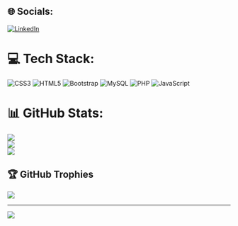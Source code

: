 
## 🌐 Socials:
[![LinkedIn](https://img.shields.io/badge/LinkedIn-%230077B5.svg?logo=linkedin&logoColor=white)](https://linkedin.com/in/gauravkmt) 

# 💻 Tech Stack:
![CSS3](https://img.shields.io/badge/css3-%231572B6.svg?style=for-the-badge&logo=css3&logoColor=white) ![HTML5](https://img.shields.io/badge/html5-%23E34F26.svg?style=for-the-badge&logo=html5&logoColor=white) ![Bootstrap](https://img.shields.io/badge/bootstrap-%238511FA.svg?style=for-the-badge&logo=bootstrap&logoColor=white) ![MySQL](https://img.shields.io/badge/mysql-4479A1.svg?style=for-the-badge&logo=mysql&logoColor=white) ![PHP](https://img.shields.io/badge/php-%23777BB4.svg?style=for-the-badge&logo=php&logoColor=white) ![JavaScript](https://img.shields.io/badge/javascript-%23323330.svg?style=for-the-badge&logo=javascript&logoColor=%23F7DF1E)
# 📊 GitHub Stats:
![](https://github-readme-stats.vercel.app/api?username=Gauravvkmt12&theme=neon&hide_border=false&include_all_commits=false&count_private=false)<br/>
![](https://github-readme-streak-stats.herokuapp.com/?user=Gauravvkmt12&theme=neon&hide_border=false)<br/>
![](https://github-readme-stats.vercel.app/api/top-langs/?username=Gauravvkmt12&theme=neon&hide_border=false&include_all_commits=false&count_private=false&layout=compact)

## 🏆 GitHub Trophies
![](https://github-profile-trophy.vercel.app/?username=Gauravvkmt12&theme=radical&no-frame=false&no-bg=false&margin-w=4)

---
[![](https://visitcount.itsvg.in/api?id=Gauravvkmt12&icon=2&color=3)](https://visitcount.itsvg.in)

<!-- Proudly created with GPRM ( https://gprm.itsvg.in ) -->